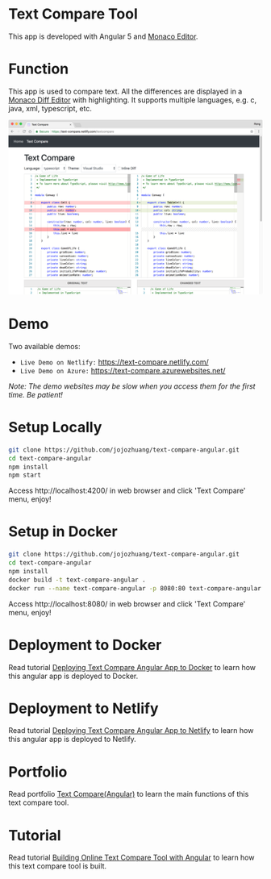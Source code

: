 # Text Compare Tool
This app is developed with Angular 5 and [Monaco Editor](https://github.com/Microsoft/monaco-editor).

# Function
This app is used to compare text. All the differences are displayed in a [Monaco Diff Editor](https://microsoft.github.io/monaco-editor/index.html) with highlighting. It supports multiple languages, e.g. c, java, xml, typescript, etc.

<kbd>![image](/src/assets/typescript.png)</kbd>

# Demo
Two available demos:
* `Live Demo on Netlify:` <a href="https://text-compare.netlify.com/" target="\_blank">https://text-compare.netlify.com/</a>
* `Live Demo on Azure:` <a href="https://text-compare.azurewebsites.net/" target="\_blank">https://text-compare.azurewebsites.net/</a>

*Note: The demo websites may be slow when you access them for the first time. Be patient!*

# Setup Locally
```bash
git clone https://github.com/jojozhuang/text-compare-angular.git
cd text-compare-angular
npm install
npm start
```
Access http://localhost:4200/ in web browser and click 'Text Compare' menu, enjoy!

# Setup in Docker
```bash
git clone https://github.com/jojozhuang/text-compare-angular.git
cd text-compare-angular
npm install
docker build -t text-compare-angular .
docker run --name text-compare-angular -p 8080:80 text-compare-angular
```
Access http://localhost:8080/ in web browser and click 'Text Compare' menu, enjoy!

# Deployment to Docker
Read tutorial [Deploying Text Compare Angular App to Docker](https://jojozhuang.github.io/tutorial/angular/deploying-text-compare-angular-app-to-docker/) to learn how this angular app is deployed to Docker.

# Deployment to Netlify
Read tutorial [Deploying Text Compare Angular App to Netlify](https://jojozhuang.github.io/tutorial/angular/deploying-text-compare-angular-app-to-netlify/) to learn how this angular app is deployed to Netlify.

# Portfolio
Read portfolio [Text Compare(Angular)](https://jojozhuang.github.io/portfolio/text-compare-angular/) to learn the main functions of this text compare tool.

# Tutorial
Read tutorial [Building Online Text Compare Tool with Angular](https://jojozhuang.github.io/tutorial/angular/building-online-text-compare-tool-with-angular/) to learn how this text compare tool is built.
